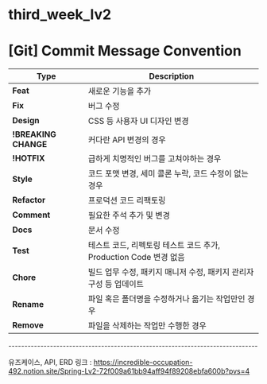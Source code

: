 # third_week_lv2
# [Git] Commit Message Convention

| Type                | Description                                                                  |
|---------------------|------------------------------------------------------------------------------|
| **Feat**            | 새로운 기능을 추가                                                           |
| **Fix**             | 버그 수정                                                                    |
| **Design**          | CSS 등 사용자 UI 디자인 변경                                                 |
| **!BREAKING CHANGE**| 커다란 API 변경의 경우                                                       |
| **!HOTFIX**         | 급하게 치명적인 버그를 고쳐야하는 경우                                        |
| **Style**           | 코드 포맷 변경, 세미 콜론 누락, 코드 수정이 없는 경우                        |
| **Refactor**        | 프로덕션 코드 리팩토링                                                       |
| **Comment**         | 필요한 주석 추가 및 변경                                                     |
| **Docs**            | 문서 수정                                                                    |
| **Test**            | 테스트 코드, 리펙토링 테스트 코드 추가, Production Code 변경 없음            |
| **Chore**           | 빌드 업무 수정, 패키지 매니저 수정, 패키지 관리자 구성 등 업데이트             |
| **Rename**          | 파일 혹은 폴더명을 수정하거나 옮기는 작업만인 경우                           |
| **Remove**          | 파일을 삭제하는 작업만 수행한 경우                                           |

------------------------------------------------------------------------------<br>

유즈케이스, API, ERD 링크 : https://incredible-occupation-492.notion.site/Spring-Lv2-72f009a61bb94aff94f89208ebfa600b?pvs=4
